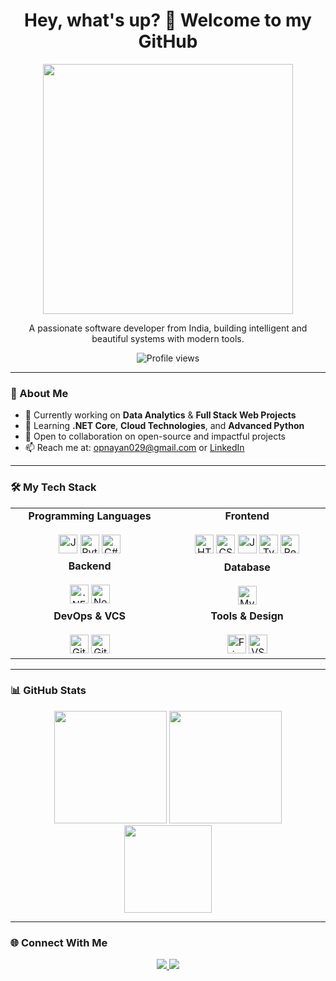 <!-- GitHub Profile README for kenpachi11zx -->

<h1 align="center">Hey, what's up? 👋 Welcome to my GitHub</h1>

<p align="center">
  <img src="https://i.pinimg.com/originals/f0/f0/d9/f0f0d932d6e39c7af5aa305cbd8da735.gif" width="400" />
</p>

<p align="center">
  A passionate software developer from India, building intelligent and beautiful systems with modern tools.
</p>

<p align="center">
  <img src="https://komarev.com/ghpvc/?username=kenpachi11zx&style=for-the-badge&color=0abde3" alt="Profile views"/>
</p>

---

### 🧠 About Me

- 🔭 Currently working on **Data Analytics** & **Full Stack Web Projects**
- 🌱 Learning **.NET Core**, **Cloud Technologies**, and **Advanced Python**
- 🤝 Open to collaboration on open-source and impactful projects
- 📫 Reach me at: [opnayan029@gmail.com](mailto:opnayan029@gmail.com) or [LinkedIn](https://www.linkedin.com/in/sahil-islam-b1955825a/)

---

### 🛠️ My Tech Stack

<div align="center">

<table>
  <tr>
    <td align="center" width="250">
      <strong>Programming Languages</strong><br><br>
      <img src="https://cdn.jsdelivr.net/gh/devicons/devicon/icons/java/java-original.svg" height="30" alt="Java" />
      <img src="https://cdn.jsdelivr.net/gh/devicons/devicon/icons/python/python-original.svg" height="30" alt="Python" />
      <img src="https://cdn.jsdelivr.net/gh/devicons/devicon/icons/csharp/csharp-original.svg" height="30" alt="C#" />
    </td>
    <td align="center" width="250">
      <strong>Frontend</strong><br><br>
      <img src="https://cdn.jsdelivr.net/gh/devicons/devicon/icons/html5/html5-original.svg" height="30" alt="HTML5" />
      <img src="https://cdn.jsdelivr.net/gh/devicons/devicon/icons/css3/css3-original.svg" height="30" alt="CSS3" />
      <img src="https://cdn.jsdelivr.net/gh/devicons/devicon/icons/javascript/javascript-original.svg" height="30" alt="JavaScript" />
      <img src="https://cdn.jsdelivr.net/gh/devicons/devicon/icons/typescript/typescript-original.svg" height="30" alt="TypeScript" />
      <img src="https://cdn.jsdelivr.net/gh/devicons/devicon/icons/react/react-original.svg" height="30" alt="React" />
    </td>
  </tr>
  <tr>
    <td align="center">
      <strong>Backend</strong><br><br>
      <img src="https://cdn.jsdelivr.net/gh/devicons/devicon/icons/dotnetcore/dotnetcore-original.svg" height="30" alt=".NET" />
      <img src="https://cdn.jsdelivr.net/gh/devicons/devicon/icons/nodejs/nodejs-original.svg" height="30" alt="Node.js" />
    </td>
    <td align="center">
      <strong>Database</strong><br><br>
      <img src="https://cdn.jsdelivr.net/gh/devicons/devicon/icons/mysql/mysql-original.svg" height="30" alt="MySQL" />
    </td>
  </tr>
  <tr>
    <td align="center">
      <strong>DevOps & VCS</strong><br><br>
      <img src="https://cdn.jsdelivr.net/gh/devicons/devicon/icons/git/git-original.svg" height="30" alt="Git" />
      <img src="https://cdn.jsdelivr.net/gh/devicons/devicon/icons/github/github-original.svg" height="30" alt="GitHub" />
    </td>
    <td align="center">
      <strong>Tools & Design</strong><br><br>
      <img src="https://cdn.jsdelivr.net/gh/devicons/devicon/icons/figma/figma-original.svg" height="30" alt="Figma" />
      <img src="https://cdn.jsdelivr.net/gh/devicons/devicon/icons/vscode/vscode-original.svg" height="30" alt="VS Code" />
    </td>
  </tr>
</table>

</div>

---

### 📊 GitHub Stats

<div align="center">
  <img src="https://github-readme-stats.vercel.app/api?username=kenpachi11zx&show_icons=true&theme=tokyonight&hide_border=true" height="180" />
  <img src="https://github-readme-streak-stats.herokuapp.com/?user=kenpachi11zx&theme=tokyonight&hide_border=true" height="180" />
</div>

<div align="center">
  <img src="https://github-readme-stats.vercel.app/api/top-langs/?username=kenpachi11zx&layout=compact&theme=tokyonight&hide_border=true" height="140" />
</div>

---

### 🌐 Connect With Me

<p align="center">
  <a href="https://www.linkedin.com/in/sahil-islam-b1955825a/" target="_blank">
    <img src="https://img.shields.io/badge/LinkedIn-0077B5?style=for-the-badge&logo=linkedin&logoColor=white" />
  </a>
  <a href="mailto:opnayan029@gmail.com">
    <img src="https://img.shields.io/badge/Gmail-D14836?style=for-the-badge&logo=gmail&logoColor=white" />
  </a>
</p>
